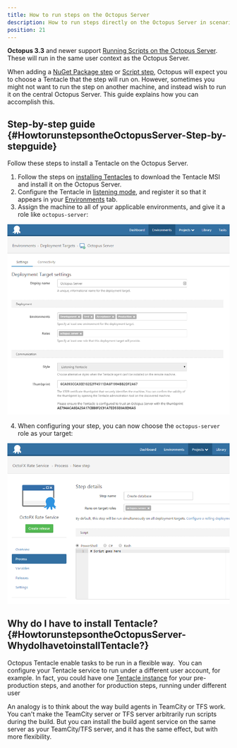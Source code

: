 ```yaml
---
title: How to run steps on the Octopus Server
description: How to run steps directly on the Octopus Server in scenarios where they don't need to be run on a deployment target.
position: 21
---
```


**Octopus 3.3** and newer support [Running Scripts on the Octopus Server](/docs/deploying-applications/custom-scripts/index.md). These will run in the same user context as the Octopus Server.

When adding a [NuGet Package step](/docs/deployment-process/deploying-packages/index.md) or [Script step](/docs/deploying-applications/custom-scripts/index.md), Octopus will expect you to choose a Tentacle that the step will run on. However, sometimes you might not want to run the step on another machine, and instead wish to run it on the central Octopus Server. This guide explains how you can accomplish this.

## Step-by-step guide {#HowtorunstepsontheOctopusServer-Step-by-stepguide}

Follow these steps to install a Tentacle on the Octopus Server.

1. Follow the steps on [installing Tentacles](/docs/infrastructure/windows-targets/index.md) to download the Tentacle MSI and install it on the Octopus Server.
2. Configure the Tentacle in [listening mode](/docs/infrastructure/windows-targets/listening-tentacles/index.md), and register it so that it appears in your [Environments](/docs/infrastructure/environments/index.md) tab.
3. Assign the machine to all of your applicable environments, and give it a role like `octopus-server`:

![](/docs/images/3702872/3964962.png "width=500")

4. When configuring your step, you can now choose the `octopus-server` role as your target:

![](/docs/images/3702872/3964961.png "width=500")

## Why do I have to install Tentacle?  {#HowtorunstepsontheOctopusServer-WhydoIhavetoinstallTentacle?}

Octopus Tentacle enable tasks to be run in a flexible way.  You can configure your Tentacle service to run under a different user account, for example. In fact, you could have one [Tentacle instance](/docs/administration/managing-multiple-instances.md) for your pre-production steps, and another for production steps, running under different user

An analogy is to think about the way build agents in TeamCity or TFS work. You can't make the TeamCity server or TFS server arbitrarily run scripts during the build. But you can install the build agent service on the same server as your TeamCity/TFS server, and it has the same effect, but with more flexibility.
